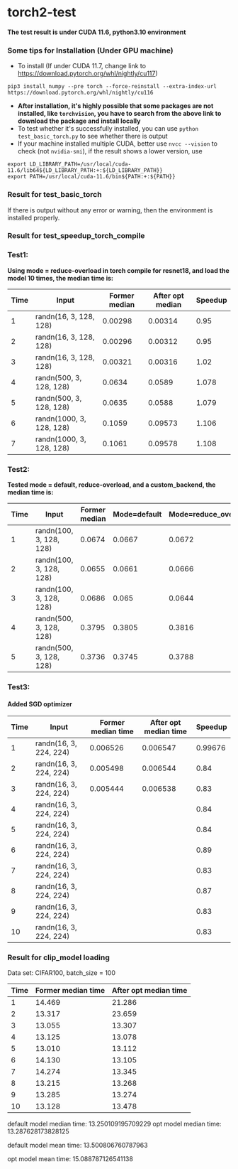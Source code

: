 # torch2-test

**The test result is under CUDA 11.6, python3.10 environment**



### Some tips for Installation (Under GPU machine)

- To install (If under CUDA 11.7, change link to https://download.pytorch.org/whl/nightly/cu117)

```
pip3 install numpy --pre torch --force-reinstall --extra-index-url https://download.pytorch.org/whl/nightly/cu116
```

- **After installation, it's highly possible that some packages are not installed, like `torchvision`, you have to search from the above link to download the package and install locally**
- To test whether it's successfully installed, you can use `python test_basic_torch.py` to see whether there is output
- If your machine installed multiple CUDA, better use `nvcc --vision` to check (not `nvidia-smi`), if the result shows a lower version, use

```
export LD_LIBRARY_PATH=/usr/local/cuda-11.6/lib64${LD_LIBRARY_PATH:+:${LD_LIBRARY_PATH}}
export PATH=/usr/local/cuda-11.6/bin${PATH:+:${PATH}}
```



### Result for test_basic_torch

If there is output without any error or warning, then the environment is installed properly.



### Result for test_speedup_torch_compile

### Test1:

**Using mode = reduce-overload in torch compile for resnet18, and load the model 10 times, the median time is:**

| Time | Input                    | Former median | After opt median | Speedup |
| ---- | ------------------------ | ------------- | ---------------- | ------- |
| 1    | randn(16, 3, 128, 128)   | 0.00298       | 0.00314          | 0.95    |
| 2    | randn(16, 3, 128, 128)   | 0.00296       | 0.00312          | 0.95    |
| 3    | randn(16, 3, 128, 128)   | 0.00321       | 0.00316          | 1.02    |
| 4    | randn(500, 3, 128, 128)  | 0.0634        | 0.0589           | 1.078   |
| 5    | randn(500, 3, 128, 128)  | 0.0635        | 0.0588           | 1.079   |
| 6    | randn(1000, 3, 128, 128) | 0.1059        | 0.09573          | 1.106   |
| 7    | randn(1000, 3, 128, 128) | 0.1061        | 0.09578          | 1.108   |





### Test2:

**Tested mode = default, reduce-overload, and a custom_backend, the median time is:**

| Time | Input                   | Former median | Mode=default | Mode=reduce_overload | Custom_backend |
| ---- | ----------------------- | ------------- | ------------ | -------------------- | -------------- |
| 1    | randn(100, 3, 128, 128) | 0.0674        | 0.0667       | 0.0672               | 0.0652         |
| 2    | randn(100, 3, 128, 128) | 0.0655        | 0.0661       | 0.0666               | 0.0667         |
| 3    | randn(100, 3, 128, 128) | 0.0686        | 0.065        | 0.0644               | 0.0672         |
| 4    | randn(500, 3, 128, 128) | 0.3795        | 0.3805       | 0.3816               | 0.3832         |
| 5    | randn(500, 3, 128, 128) | 0.3736        | 0.3745       | 0.3788               | 0.3842         |



### Test3:

#### Added SGD optimizer

| Time | Input                  | Former median time | After opt median time | Speedup |
| ---- | ---------------------- | ------------------ | --------------------- | ------- |
| 1    | randn(16, 3, 224, 224) | 0.006526           | 0.006547              | 0.99676 |
| 2    | randn(16, 3, 224, 224) | 0.005498           | 0.006544              | 0.84    |
| 3    | randn(16, 3, 224, 224) | 0.005444           | 0.006538              | 0.83    |
| 4    | randn(16, 3, 224, 224) |                    |                       | 0.84    |
| 5    | randn(16, 3, 224, 224) |                    |                       | 0.84    |
| 6    | randn(16, 3, 224, 224) |                    |                       | 0.89    |
| 7    | randn(16, 3, 224, 224) |                    |                       | 0.83    |
| 8    | randn(16, 3, 224, 224) |                    |                       | 0.87    |
| 9    | randn(16, 3, 224, 224) |                    |                       | 0.83    |
| 10   | randn(16, 3, 224, 224) |                    |                       | 0.83    |



### Result for clip_model loading

Data set:  CIFAR100, batch_size = 100

| Time | Former median time | After opt median time |
| ---- | ------------------ | --------------------- |
| 1    | 14.469             | 21.286                |
| 2    | 13.317             | 23.659                |
| 3    | 13.055             | 13.307                |
| 4    | 13.125             | 13.078                |
| 5    | 13.010             | 13.112                |
| 6    | 14.130             | 13.105                |
| 7    | 14.274             | 13.345                |
| 8    | 13.215             | 13.268                |
| 9    | 13.285             | 13.274                |
| 10   | 13.128             | 13.478                |

default model median time: 13.250109195709229
opt model median time: 13.287628173828125

default model mean time: 13.500806760787963

opt model mean time: 15.088787126541138
